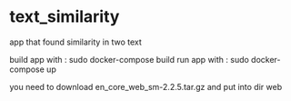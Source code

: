 # text_similarity

app that found similarity in two text

build app with : sudo docker-compose build 
run app with : sudo docker-compose up

you need to download en_core_web_sm-2.2.5.tar.gz and put into dir web